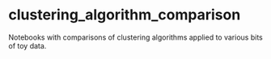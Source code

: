 # clustering_algorithm_comparison
Notebooks with comparisons of clustering algorithms applied to various bits of toy data.
